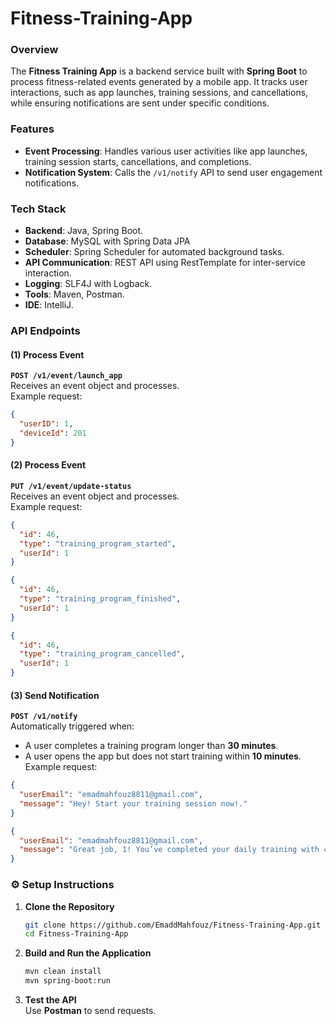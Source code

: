 # Fitness-Training-App

###  Overview  
The **Fitness Training App** is a backend service built with **Spring Boot** to process fitness-related events generated by a mobile app. It tracks user interactions, such as app launches, training sessions, and cancellations, while ensuring notifications are sent under specific conditions.

###  Features  
- **Event Processing**: Handles various user activities like app launches, training session starts, cancellations, and completions.  
- **Notification System**: Calls the `/v1/notify` API to send user engagement notifications.  

###  Tech Stack  
- **Backend**: Java, Spring Boot.
- **Database**: MySQL with Spring Data JPA
- **Scheduler**: Spring Scheduler for automated background tasks.
- **API Communication**: REST API using RestTemplate for inter-service interaction.
- **Logging**: SLF4J with Logback.
- **Tools**: Maven, Postman.
- **IDE**: IntelliJ.


### API Endpoints  

#### (1) **Process Event**  
**`POST /v1/event/launch_app`**  
Receives an event object and processes.  
Example request:  
```json
{
  "userID": 1,
  "deviceId": 201
}
```  

#### (2) **Process Event**  
**`PUT /v1/event/update-status`**  
Receives an event object and processes.  
Example request:  
```json
{
  "id": 46,
  "type": "training_program_started",
  "userId": 1
}
```
```json
{
  "id": 46,
  "type": "training_program_finished",
  "userId": 1
}
```
```json
{
  "id": 46,
  "type": "training_program_cancelled",
  "userId": 1
}
```
#### (3) **Send Notification**  
**`POST /v1/notify`**  
Automatically triggered when:  
- A user completes a training program longer than **30 minutes**.  
- A user opens the app but does not start training within **10 minutes**.  
Example request:  
```json
{
  "userEmail": "emadmahfouz8811@gmail.com",
  "message": "Hey! Start your training session now!."
}
```
```json
{
  "userEmail": "emadmahfouz8811@gmail.com",
  "message": "Great job, 1! You’ve completed your daily training with 45 minutes of effort! Keep pushing towards your fitness goals!."
}
```  
### ⚙️ Setup Instructions  

1. **Clone the Repository**  
   ```bash
   git clone https://github.com/EmaddMahfouz/Fitness-Training-App.git
   cd Fitness-Training-App
   ```  

2. **Build and Run the Application**  
   ```bash
   mvn clean install
   mvn spring-boot:run
   ```  

3. **Test the API**  
   Use **Postman** to send requests.  


